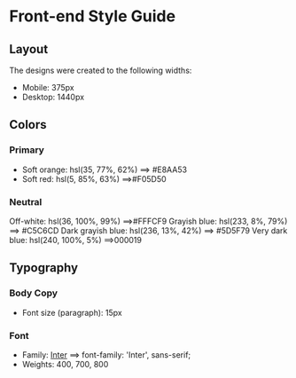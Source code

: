# Front-end Style Guide

## Layout

The designs were created to the following widths:

- Mobile: 375px
- Desktop: 1440px

## Colors

### Primary

- Soft orange: hsl(35, 77%, 62%) ==> #E8AA53
- Soft red: hsl(5, 85%, 63%) ==>#F05D50

### Neutral

Off-white: hsl(36, 100%, 99%) ==>#FFFCF9
Grayish blue: hsl(233, 8%, 79%) ==> #C5C6CD
Dark grayish blue: hsl(236, 13%, 42%) ==> #5D5F79
Very dark blue: hsl(240, 100%, 5%) ==>000019

## Typography

### Body Copy

- Font size (paragraph): 15px

### Font

- Family: [Inter](https://fonts.google.com/specimen/Inter) ==> font-family: 'Inter', sans-serif;
- Weights: 400, 700, 800
